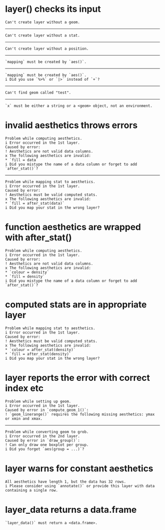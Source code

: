 # layer() checks its input

    Can't create layer without a geom.

---

    Can't create layer without a stat.

---

    Can't create layer without a position.

---

    `mapping` must be created by `aes()`.

---

    `mapping` must be created by `aes()`.
    i Did you use `%>%` or `|>` instead of `+`?

---

    Can't find geom called "test".

---

    `x` must be either a string or a <geom> object, not an environment.

# invalid aesthetics throws errors

    Problem while computing aesthetics.
    i Error occurred in the 1st layer.
    Caused by error:
    ! Aesthetics are not valid data columns.
    x The following aesthetics are invalid:
    * `fill = data`
    i Did you mistype the name of a data column or forget to add `after_stat()`?

---

    Problem while mapping stat to aesthetics.
    i Error occurred in the 1st layer.
    Caused by error:
    ! Aesthetics must be valid computed stats.
    x The following aesthetics are invalid:
    * `fill = after_stat(data)`
    i Did you map your stat in the wrong layer?

# function aesthetics are wrapped with after_stat()

    Problem while computing aesthetics.
    i Error occurred in the 1st layer.
    Caused by error:
    ! Aesthetics are not valid data columns.
    x The following aesthetics are invalid:
    * `colour = density`
    * `fill = density`
    i Did you mistype the name of a data column or forget to add `after_stat()`?

# computed stats are in appropriate layer

    Problem while mapping stat to aesthetics.
    i Error occurred in the 1st layer.
    Caused by error:
    ! Aesthetics must be valid computed stats.
    x The following aesthetics are invalid:
    * `colour = after_stat(density)`
    * `fill = after_stat(density)`
    i Did you map your stat in the wrong layer?

# layer reports the error with correct index etc

    Problem while setting up geom.
    i Error occurred in the 1st layer.
    Caused by error in `compute_geom_1()`:
    ! `geom_linerange()` requires the following missing aesthetics: ymax or xmin and xmax.

---

    Problem while converting geom to grob.
    i Error occurred in the 2nd layer.
    Caused by error in `draw_group()`:
    ! Can only draw one boxplot per group.
    i Did you forget `aes(group = ...)`?

# layer warns for constant aesthetics

    All aesthetics have length 1, but the data has 32 rows.
    i Please consider using `annotate()` or provide this layer with data containing a single row.

# layer_data returns a data.frame

    `layer_data()` must return a <data.frame>.

